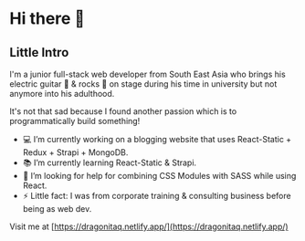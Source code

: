 # Hi there 👋

## Little Intro

I'm a junior full-stack web developer from South East Asia who brings his electric guitar 🎸 & rocks 🤘 on stage during his time in university but not anymore into his adulthood.

It's not that sad because I found another passion which is to programmatically build something!

- 💻 I’m currently working on a blogging website that uses React-Static + Redux + Strapi + MongoDB.
- 📚 I’m currently learning React-Static & Strapi.
- 🤔 I’m looking for help for combining CSS Modules with SASS while using React.
- ⚡ Little fact: I was from corporate training & consulting business before being as web dev.

Visit me at [https://dragonitaq.netlify.app/](https://dragonitaq.netlify.app/)
